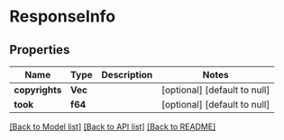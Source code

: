 # ResponseInfo

## Properties
Name | Type | Description | Notes
------------ | ------------- | ------------- | -------------
**copyrights** | **Vec<String>** |  | [optional] [default to null]
**took** | **f64** |  | [optional] [default to null]

[[Back to Model list]](../README.md#documentation-for-models) [[Back to API list]](../README.md#documentation-for-api-endpoints) [[Back to README]](../README.md)


